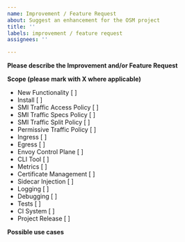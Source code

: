 ```yaml
---
name: Improvement / Feature Request
about: Suggest an enhancement for the OSM project
title: ''
labels: improvement / feature request
assignees: ''

---
```


**Please describe the Improvement and/or Feature Request**
<!-- A clear and concise description of the proposal. -->

**Scope (please mark with X where applicable)**
- New Functionality          [ ]
- Install                    [ ]
- SMI Traffic Access Policy  [ ]
- SMI Traffic Specs Policy   [ ]
- SMI Traffic Split Policy   [ ]
- Permissive Traffic Policy  [ ]
- Ingress                    [ ]
- Egress                     [ ]
- Envoy Control Plane        [ ]
- CLI Tool                   [ ]
- Metrics                    [ ]
- Certificate Management     [ ]
- Sidecar Injection          [ ]
- Logging                    [ ]
- Debugging                  [ ]
- Tests                      [ ]
- CI System                  [ ]
- Project Release            [ ]

**Possible use cases**
<!-- A clear and concise description of possible use cases for this proposal. -->
